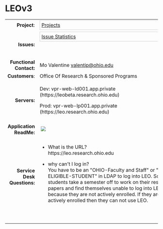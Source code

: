 # LEOv3

<table class="wrapped confluenceTable">
<tbody>
<tr class="odd">
<td class="highlight-green confluenceTd" style="text-align: right;"
data-highlight-colour="green"><strong>Project</strong>:</td>
<td class="confluenceTd"><div class="content-wrapper">
<div class="gadgetContainer-10935010721792"
style="border:1px solid #CCC; padding:5px; overflow:auto; width:450px">
<a
href="https://wiki.oit.ohio.edu/plugins/servlet/gadgets/ifr?container=atlassian&amp;mid=10935010721792&amp;country=US&amp;lang=en&amp;view=default&amp;view-params=%7B%22writable%22%3A%22false%22%7D&amp;st=atlassian%3AmYAv4ffuN%2BfCFHcXcizXws7ooQm9N%2FRDm3uNWOxFhihqlNq8pQ%2FonO8s3FxfStj1QC71xNVsA6CA1aX8jwtKDVnlpHvxtbZk4gv8GOywtEqcoqGn%2FiM9wYlFA7UCW6rL3uc3f3eqRRygWaAv9Cg8xyatJSUkqW1ri%2F5s%2Bn9KujbWuy%2Bk0Mm7PGksR1IKhXieaAm9yL2N44Sr%2FBf%2Bh3cb7RVPmru8n6amA%2F2OMTQ4HnKchUSDJTc4vKg7U3oQwlyyI1Pm5uhZdceP%2BlXTRel%2BpdGP09Zm5zJO%2FPQ0gmA6IfuPCDSniEVNQ1ICflbK8wz%2F6PPHrw%3D%3D&amp;up_isConfigured=true&amp;up_refresh=false&amp;up_projectsOrCategories=18400&amp;up_viewType=detailed&amp;up_cols=single-col&amp;url=https%3A%2F%2Fjira.oit.ohio.edu%2Frest%2Fgadgets%2F1.0%2Fg%2Fcom.atlassian.jira.gadgets%3Aproject-gadget%2Fgadgets%2Fproject-gadget.xml&amp;libs=auth-refresh#rpctoken=1789003320">Projects</a>
</div>
</div></td>
</tr>
<tr class="even">
<td class="highlight-green confluenceTd" style="text-align: right;"
data-highlight-colour="green"><strong>Issues:</strong></td>
<td class="confluenceTd"><div class="gadgetContainer-10930715754496"
style="border:1px solid #CCC; padding:5px; overflow:auto; width:450px">
<a
href="https://wiki.oit.ohio.edu/plugins/servlet/gadgets/ifr?container=atlassian&amp;mid=10930715754496&amp;country=US&amp;lang=en&amp;view=default&amp;view-params=%7B%22writable%22%3A%22false%22%7D&amp;st=atlassian%3AybWygsFzGZb6J8Ko0xGZQ1Jkz71rPreCIhM4cTQxm%2FEGj7nzCC80CtCAtsoMsonlyS6AfDcOLx%2FGnt9bKts7iXwCjwjk%2BROnrCfvufeXBfRhWqp8WPh3B5y8CkNHfLTncIlYyY0ZZyz1q0KTwsSpgqefKm33XcQuEAetDLmU6Sy7psFaqQXomUxQfL2nkNpc7Onf%2F6z%2F0u5bLZCJAk8gx4VVokE%2F2xcPapJmd%2BJyL7rUp8s%2BSuYEx%2Bg3loTRobqs20aDkzZH6W3yplqXA1%2BWOII7yd6SUBUkXhJR1WV5cFMvpBOGA3bUqw6OTJQw10piCiwFOA%3D%3D&amp;up_isConfigured=true&amp;up_projectOrFilterId=project-18400&amp;up_statType=assignees&amp;up_includeResolvedIssues=false&amp;up_sortBy=natural&amp;up_sortDirection=asc&amp;up_refresh=false&amp;url=https%3A%2F%2Fjira.oit.ohio.edu%2Frest%2Fgadgets%2F1.0%2Fg%2Fcom.atlassian.jira.gadgets%3Astats-gadget%2Fgadgets%2Fstats-gadget.xml&amp;libs=auth-refresh#rpctoken=1067146911">Issue
Statistics</a>
</div>
<div class="content-wrapper">
<p><br />
</p>
</div></td>
</tr>
<tr class="odd">
<td class="highlight-green confluenceTd" style="text-align: right;"
data-highlight-colour="green"><strong>Functional Contact:</strong></td>
<td class="confluenceTd">Mo Valentine <a href="mailto:valentip@ohio.edu"
rel="nofollow">valentip@ohio.edu</a></td>
</tr>
<tr class="even">
<td class="highlight-green confluenceTd" style="text-align: right;"
data-highlight-colour="green"><strong>Customers</strong>:</td>
<td class="confluenceTd">Office Of Research &amp; Sponsored
Programs</td>
</tr>
<tr class="odd">
<td class="highlight-green confluenceTd" style="text-align: right;"
data-highlight-colour="green"><strong>Servers:</strong></td>
<td class="confluenceTd"><p>Dev: vpr-web-ld001.app.private
(https://leobeta.research.ohio.edu)</p>
<p>Prod: vpr-web-lp001.app.private
(https://leo.research.ohio.edu)</p></td>
</tr>
<tr class="even">
<td class="highlight-green confluenceTd" style="text-align: right;"
data-highlight-colour="green"><strong>Application ReadMe:</strong></td>
<td class="confluenceTd"><div class="content-wrapper">
<p> <img src="plugins/servlet/confluence/placeholder/unknown-macro"
class="wysiwyg-unknown-macro" /></p>
</div></td>
</tr>
<tr class="odd">
<td class="highlight-green confluenceTd" style="text-align: right;"
data-highlight-colour="green"><strong>Service Desk
Questions:</strong></td>
<td class="confluenceTd" style="text-align: right;"><div
class="content-wrapper" style="text-align: left;">
<ul>
<li>What is the URL?<br />
https://leo.research.ohio.edu</li>
</ul>
<ul>
<li>why can't I log in?<br />
You have to be an "OHIO-Faculty and Staff" or "OHIO-ELIGIBLE-STUDENT" in
LDAP to log into LEO. Some students take a semester off to work on their
research papers and find themselves unable to log into LEO because they
are not actively enrolled. If they are not actively enrolled then they
can not use LEO.<br />
<br />
</li>
</ul>
</div></td>
</tr>
<tr class="even">
<td class="highlight-green confluenceTd" style="text-align: right;"
data-highlight-colour="green"><br />
</td>
<td class="confluenceTd"><br />
</td>
</tr>
</tbody>
</table>
